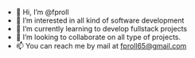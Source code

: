 - 👋 Hi, I’m @fproll
- 👀 I’m interested in all kind of software development
- 🌱 I’m currently learning to develop fullstack projects
- 💞️ I’m looking to collaborate on all type of projects.
- 📫 You can reach me by mail at fproll65@gmail.com

<!---
fproll/fproll is a ✨ special ✨ repository because its `README.md` (this file) appears on your GitHub profile.
You can click the Preview link to take a look at your changes.
--->
